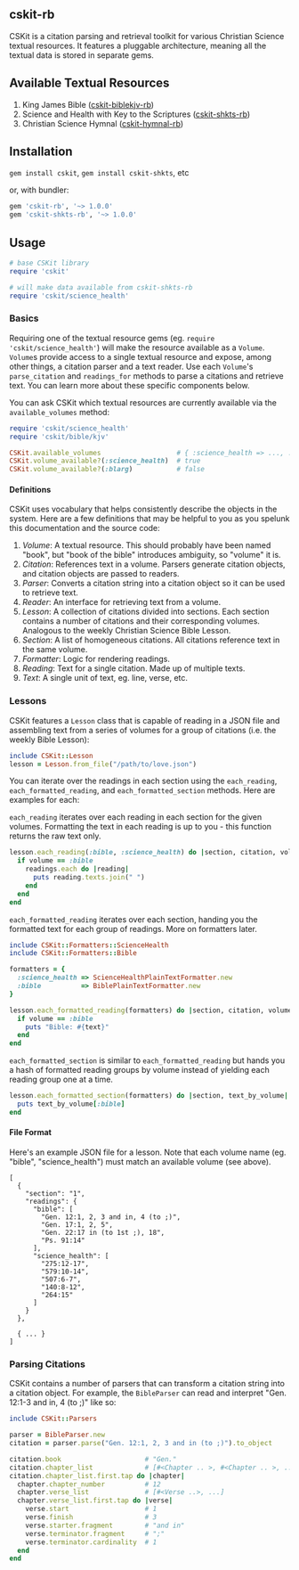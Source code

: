 ## cskit-rb

CSKit is a citation parsing and retrieval toolkit for various Christian Science textual resources.  It features a pluggable architecture, meaning all the textual data is stored in separate gems.

## Available Textual Resources

1. King James Bible ([cskit-biblekjv-rb](https://github.com/camertron/cskit-biblekjv-rb))
2. Science and Health with Key to the Scriptures ([cskit-shkts-rb](https://github.com/camertron/cskit-shkts-rb))
3. Christian Science Hymnal ([cskit-hymnal-rb](https://github.com/camertron/cskit-hymnal-rb))

## Installation

`gem install cskit`, `gem install cskit-shkts`, etc

or, with bundler:

```ruby
gem 'cskit-rb', '~> 1.0.0'
gem 'cskit-shkts-rb', '~> 1.0.0'
```

## Usage

```ruby
# base CSKit library
require 'cskit'

# will make data available from cskit-shkts-rb
require 'cskit/science_health'
```

### Basics

Requiring one of the textual resource gems (eg. `require 'cskit/science_health'`) will make the resource available as a `Volume`.  `Volume`s provide access to a single textual resource and expose, among other things, a citation parser and a text reader.  Use each `Volume`'s `parse_citation` and `readings_for` methods to parse a citations and retrieve text.  You can learn more about these specific components below.

You can ask CSKit which textual resources are currently available via the `available_volumes` method:

```ruby
require 'cskit/science_health'
require 'cskit/bible/kjv'

CSKit.available_volumes                   # { :science_health => ..., :bible => ... }
CSKit.volume_available?(:science_health)  # true
CSKit.volume_available?(:blarg)           # false
```

#### Definitions

CSKit uses vocabulary that helps consistently describe the objects in the system.  Here are a few definitions that may be helpful to you as you spelunk this documentation and the source code:

1. _Volume_: A textual resource.  This should probably have been named "book", but "book of the bible" introduces ambiguity, so "volume" it is.
2. _Citation_: References text in a volume.  Parsers generate citation objects, and citation objects are passed to readers.
3. _Parser_: Converts a citation string into a citation object so it can be used to retrieve text.
4. _Reader_: An interface for retrieving text from a volume.
5. _Lesson_: A collection of citations divided into sections.  Each section contains a number of citations and their corresponding volumes.  Analogous to the weekly Christian Science Bible Lesson.
6. _Section_: A list of homogeneous citations.  All citations reference text in the same volume.
7. _Formatter_: Logic for rendering readings.
8. _Reading_: Text for a single citation.  Made up of multiple texts.
9. _Text_: A single unit of text, eg. line, verse, etc.

### Lessons

CSKit features a `Lesson` class that is capable of reading in a JSON file and assembling text from a series of volumes for a group of citations (i.e. the weekly Bible Lesson):

```ruby
include CSKit::Lesson
lesson = Lesson.from_file("/path/to/love.json")
```

You can iterate over the readings in each section using the `each_reading`, `each_formatted_reading`, and `each_formatted_section` methods.  Here are examples for each:

`each_reading` iterates over each reading in each section for the given volumes.  Formatting the text in each reading is up to you - this function returns the raw text only.

```ruby
lesson.each_reading(:bible, :science_health) do |section, citation, volume, readings|
  if volume == :bible
    readings.each do |reading|
      puts reading.texts.join(" ")
    end
  end
end
```

`each_formatted_reading` iterates over each section, handing you the formatted text for each group of readings.  More on formatters later.

```ruby
include CSKit::Formatters::ScienceHealth
include CSKit::Formatters::Bible

formatters = {
  :science_health => ScienceHealthPlainTextFormatter.new
  :bible          => BiblePlainTextFormatter.new
}

lesson.each_formatted_reading(formatters) do |section, citation, volume, text|
  if volume == :bible
    puts "Bible: #{text}"
  end
end
```

`each_formatted_section` is similar to `each_formatted_reading` but hands you a hash of formatted reading groups by volume instead of yielding each reading group one at a time.

```ruby
lesson.each_formatted_section(formatters) do |section, text_by_volume|
  puts text_by_volume[:bible]
end
```

#### File Format

Here's an example JSON file for a lesson. Note that each volume name (eg. "bible", "science_health") must match an available volume (see above).

```
[
  {
    "section": "1",
    "readings": {
      "bible": [
        "Gen. 12:1, 2, 3 and in, 4 (to ;)",
        "Gen. 17:1, 2, 5",
        "Gen. 22:17 in (to 1st ;), 18",
        "Ps. 91:14"
      ],
      "science_health": [
        "275:12-17",
        "579:10-14",
        "507:6-7",
        "140:8-12",
        "264:15"
      ]
    }
  },

  { ... }
]
```

### Parsing Citations

CSKit contains a number of parsers that can transform a citation string into a citation object.  For example, the `BibleParser` can read and interpret "Gen. 12:1-3 and in, 4 (to ;)" like so:

```ruby
include CSKit::Parsers

parser = BibleParser.new
citation = parser.parse("Gen. 12:1, 2, 3 and in (to ;)").to_object

citation.book                     # "Gen."
citation.chapter_list             # [#<Chapter .. >, #<Chapter .. >, ...]
citation.chapter_list.first.tap do |chapter|
  chapter.chapter_number          # 12
  chapter.verse_list              # [#<Verse ..>, ...]
  chapter.verse_list.first.tap do |verse|
    verse.start                   # 1
    verse.finish                  # 3
    verse.starter.fragment        # "and in"
    verse.terminator.fragment     # ";"
    verse.terminator.cardinality  # 1
  end
end
```